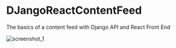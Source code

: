 # DJangoReactContentFeed
The basics of a content feed with Django API and React Front End

![screenshot_1](https://user-images.githubusercontent.com/21030885/50491260-c038f680-0a54-11e9-8196-ef54176ef3dc.jpg)
